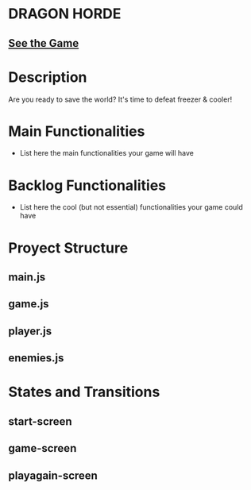 # DRAGON HORDE

## [See the Game](https://culedev.github.io/game-project/)

# Description

Are you ready to save the world? It's time to defeat freezer & cooler!

# Main Functionalities

- List here the main functionalities your game will have

# Backlog Functionalities

- List here the cool (but not essential) functionalities your game could have

# Proyect Structure

## main.js

## game.js

## player.js 

## enemies.js

# States and Transitions

## start-screen

## game-screen

## playagain-screen
